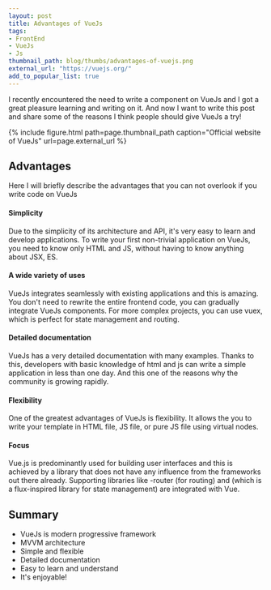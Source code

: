 ```yaml
---
layout: post
title: Advantages of VueJs
tags:
- FrontEnd
- VueJs
- Js
thumbnail_path: blog/thumbs/advantages-of-vuejs.png
external_url: "https://vuejs.org/"
add_to_popular_list: true
---
```


I recently encountered the need to write a component on VueJs and I got a great pleasure learning and writing on it. 
And now I want to write this post and share some of the reasons I think people should give VueJs a try!

{% include figure.html path=page.thumbnail_path caption="Official website of VueJs" url=page.external_url %}

## Advantages

Here I will briefly describe the advantages that you can not overlook if you write code on VueJs

#### Simplicity

Due to the simplicity of its architecture and API, it's very easy to learn and develop applications. 
To write your first non-trivial application on VueJs, you need to know only HTML and JS, without having to know anything 
about JSX, ES.

#### A wide variety of uses

VueJs integrates seamlessly with existing applications and this is amazing. You don't need to rewrite the entire 
frontend code, you can gradually integrate VueJs components. For more complex projects, you can use vuex, 
which is perfect for state management and routing.

#### Detailed documentation
VueJs has a very detailed documentation with many examples. 
Thanks to this, developers with basic knowledge of html and js can write a simple application in less than one day. 
And this one of the reasons why the community is growing rapidly.

#### Flexibility

One of the greatest advantages of VueJs is flexibility.
It allows the you to write your template in HTML file, JS file, or pure JS file using virtual nodes.

#### Focus

Vue.js is predominantly used for building user interfaces and this is achieved by a library that does not 
have any influence from the frameworks out there already. Supporting libraries like -router (for routing) and 
(which is a flux-inspired library for state management) are integrated with Vue.

## Summary

* VueJs is modern progressive framework
* MVVM architecture
* Simple and flexible
* Detailed documentation
* Easy to learn and understand
* It's enjoyable!







